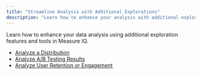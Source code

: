 ```yaml
---
title: "Streamline Analysis with Additional Explorations"
description: "Learn how to enhance your analysis with additional exploration features in Measure IQ"
---
```


Learn how to enhance your data analysis using additional exploration features and tools in Measure IQ.

- [Analyze a Distribution](/measure_iq/measure-user-guides/streamline-analysis-with-additional-explorations/analyze-a-distribution)
- [Analyze A/B Testing Results](/measure_iq/measure-user-guides/streamline-analysis-with-additional-explorations/analyze-ab-testing-results)
- [Analyze User Retention or Engagement](/measure_iq/measure-user-guides/streamline-analysis-with-additional-explorations/analyze-user-retention-or-engagement-with-the-retention-module)
